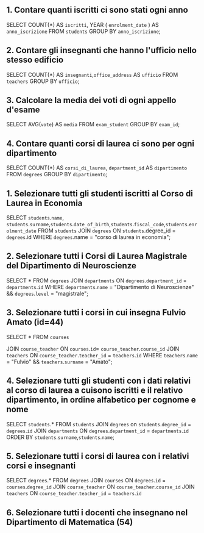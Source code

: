## 1. Contare quanti iscritti ci sono stati ogni anno

SELECT COUNT(\*) AS `iscritti`, YEAR ( `enrolment_date` ) AS `anno_iscrizione`
FROM `students`
GROUP BY `anno_iscrizione`;

## 2. Contare gli insegnanti che hanno l'ufficio nello stesso edificio

SELECT COUNT(\*) AS `insegnanti`,`office_address` AS `ufficio`
FROM `teachers`
GROUP BY `ufficio`;

## 3. Calcolare la media dei voti di ogni appello d'esame

SELECT AVG(`vote`) AS `media`
FROM `exam_student`
GROUP BY `exam_id`;

## 4. Contare quanti corsi di laurea ci sono per ogni dipartimento

SELECT COUNT(\*) AS `corsi_di_laurea`, `department_id` AS `dipartimento`
FROM `degrees`
GROUP BY `dipartimento`;

## 1. Selezionare tutti gli studenti iscritti al Corso di Laurea in Economia

SELECT `students`.`name`, `students`.`surname`,`students`.`date_of_birth`,`students`.`fiscal_code`,`students`.`enrolment_date`
FROM `students`
JOIN `degrees`
ON `students`.degree_id = `degrees`.id
WHERE `degrees`.name = "corso di laurea in economia";

## 2. Selezionare tutti i Corsi di Laurea Magistrale del Dipartimento di Neuroscienze

SELECT \* FROM `degrees`
JOIN `departments`
ON `degrees`.`department_id` = `departments`.`id`
WHERE `departments`.`name` = "Dipartimento di Neuroscienze" && `degrees`.`level` = "magistrale";

## 3. Selezionare tutti i corsi in cui insegna Fulvio Amato (id=44)

SELECT \* FROM `courses`

JOIN `course_teacher` ON `courses`.`id`= `course_teacher`.`course_id`
JOIN `teachers` ON `course_teacher`.`teacher_id` = `teachers`.`id`
WHERE `teachers`.`name` = "Fulvio" && `teachers`.`surname` = "Amato";

## 4. Selezionare tutti gli studenti con i dati relativi al corso di laurea a cuisono iscritti e il relativo dipartimento, in ordine alfabetico per cognome e nome

SELECT `students`.\*
FROM `students`
JOIN `degrees` on `students`.`degree_id` = `degrees`.`id`
JOIN `departments` ON `degrees`.`department_id` = `departments`.`id`
ORDER BY `students`.`surname`,`students`.`name`;

## 5. Selezionare tutti i corsi di laurea con i relativi corsi e insegnanti

SELECT `degrees`.\* FROM `degrees`
JOIN `courses` ON `degrees`.`id` = `courses`.`degree_id`
JOIN `course_teacher` ON `course_teacher`.`course_id`
JOIN `teachers` ON `course_teacher`.`teacher_id` = `teachers`.`id`

## 6. Selezionare tutti i docenti che insegnano nel Dipartimento di Matematica (54)
